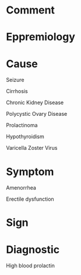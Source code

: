 # Comment

# Eppremiology

# Cause

Seizure

Cirrhosis

Chronic Kidney Disease

Polycystic Ovary Disease

Prolactinoma

Hypothyroidism

Varicella Zoster Virus

# Symptom

Amenorrhea

Erectile dysfunction

# Sign

# Diagnostic

High blood prolactin

